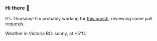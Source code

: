### Hi there :wave:

It's Thursday! I'm probably working for [this bunch](https://github.com/kohofinancial), reviewing some pull requests.

Weather in Victoria BC: sunny, at +5°C.
